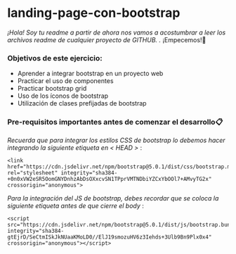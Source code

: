 # landing-page-con-bootstrap

_¡Hola! Soy tu readme a partir de ahora nos vamos a acostumbrar a leer los archivos readme de cualquier proyecto de GITHUB. ._ ¡Empecemos!🚀

### Objetivos de este ejercicio:
* Aprender a integrar bootstrap en un proyecto web
* Practicar el uso de componentes
* Practicar bootstrap grid
* Uso de los íconos de bootstrap
* Utilización de clases prefijadas de bootstrap


### Pre-requisitos importantes antes de comenzar el desarrollo📋

_Recuerda que para integrar los estilos CSS de bootstrap lo debemos hacer integrando la siguiente etiqueta en  < HEAD >_ :

```
<link href="https://cdn.jsdelivr.net/npm/bootstrap@5.0.1/dist/css/bootstrap.min.css" rel="stylesheet" integrity="sha384-+0n0xVW2eSR5OomGNYDnhzAbDsOXxcvSN1TPprVMTNDbiYZCxYbOOl7+AMvyTG2x" crossorigin="anonymous">
```

_Para la integración del JS de bootstrap, debes recordar que se coloca la siguiente etiqueta antes de que cierre el body_ :

```
<script src="https://cdn.jsdelivr.net/npm/bootstrap@5.0.1/dist/js/bootstrap.bundle.min.js" integrity="sha384-gtEjrD/SeCtmISkJkNUaaKMoLD0//ElJ19smozuHV6z3Iehds+3Ulb9Bn9Plx0x4" crossorigin="anonymous"></script>
```
